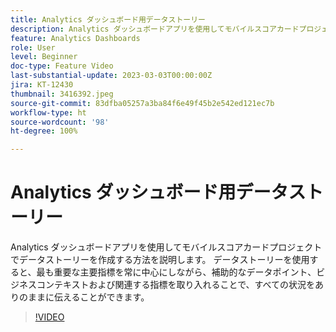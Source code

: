 ```yaml
---
title: Analytics ダッシュボード用データストーリー
description: Analytics ダッシュボードアプリを使用してモバイルスコアカードプロジェクトでデータストーリーを作成する方法を説明します。 データストーリーを使用すると、最も重要な主要指標を常に中心にしながら、補助的なデータポイント、ビジネスコンテキストおよび関連する指標を取り入れることで、すべての状況をありのままに伝えることができます。
feature: Analytics Dashboards
role: User
level: Beginner
doc-type: Feature Video
last-substantial-update: 2023-03-03T00:00:00Z
jira: KT-12430
thumbnail: 3416392.jpeg
source-git-commit: 83dfba05257a3ba84f6e49f45b2e542ed121ec7b
workflow-type: ht
source-wordcount: '98'
ht-degree: 100%

---
```



# Analytics ダッシュボード用データストーリー

Analytics ダッシュボードアプリを使用してモバイルスコアカードプロジェクトでデータストーリーを作成する方法を説明します。 データストーリーを使用すると、最も重要な主要指標を常に中心にしながら、補助的なデータポイント、ビジネスコンテキストおよび関連する指標を取り入れることで、すべての状況をありのままに伝えることができます。

>[!VIDEO](https://video.tv.adobe.com/v/3416392/?quality=12&learn=on)
